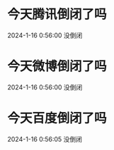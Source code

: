 # 今天腾讯倒闭了吗

2024-1-16 0:56:00 没倒闭

# 今天微博倒闭了吗

2024-1-16 0:56:00 没倒闭

# 今天百度倒闭了吗

2024-1-16 0:56:05 没倒闭

